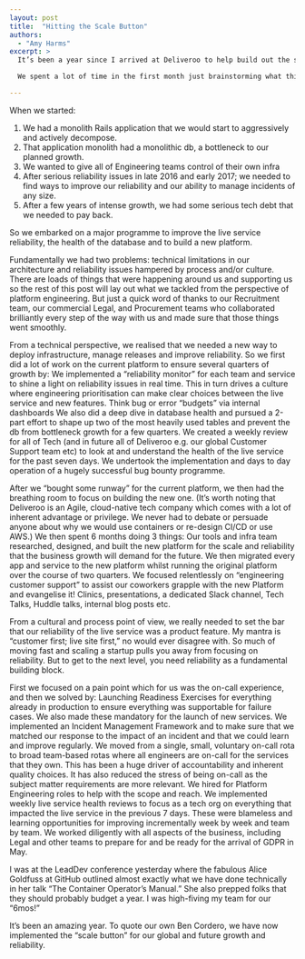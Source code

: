 ```yaml
---
layout: post
title:  "Hitting the Scale Button"
authors:
  - "Amy Harms"
excerpt: >
  It’s been a year since I arrived at Deliveroo to help build out the site reliability engineering team.

  We spent a lot of time in the first month just brainstorming what this means for Engineering at Deliveroo and then what was in scope for the backlog and then how to still deliver “all the things.”  It was a heady time (although to be fair, all the times are heady here!) as Deliveroo prepared to move from a major industry 3rd party PaaS platform and a communal Jira project called IP (for Infrastructure Projects) that was democratically worked on by any of all teams as needed and to a full time Tools and Infrastructure team that would undertake the biggest of all efforts: a completely new cloud platform owned and managed by an internal team to give the business the maximum flexibility around technology choices and delivering our growth strategy.

---
```


When we started:
1. We had a monolith Rails application that we would start to  aggressively and actively decompose.
2. That application monolith had a monolithic db, a bottleneck to our planned growth.
3. We wanted to give all of Engineering teams control of their own infra
4. After serious reliability issues in late 2016 and early 2017; we needed to find ways to improve our reliability and our ability to manage incidents of any size.
5. After a few years of intense growth, we had some serious tech debt that we needed to pay back.

So we embarked on a major programme to improve the live service reliability, the health of the database and to build a new platform.

Fundamentally we had two problems: technical limitations in our architecture and reliability issues hampered by process and/or culture. There are loads of things that were happening around us and supporting us so the rest of this post will lay out what we tackled from the perspective of platform engineering. But just a quick word of thanks to our Recruitment team, our commercial Legal, and Procurement teams who collaborated brilliantly every step of the way with us and made sure that those things went smoothly.

From a technical perspective, we realised that we needed a new way to deploy infrastructure, manage releases and improve reliability. So we first did a lot of work on the current platform to ensure several quarters of growth by:
We implemented a “reliability monitor” for each team and service to shine a light on reliability issues in real time. This in turn drives a culture where engineering prioritisation can make clear choices between the live service and new features. Think bug or error “budgets” via internal dashboards
We also did a deep dive in database health and pursued a 2-part effort to shape up two of the most heavily used tables and prevent the db from bottleneck growth for a few quarters.
We created a weekly review for all of Tech (and in future all of Deliveroo e.g. our global Customer Support team etc) to look at and understand the health of the live service for the past seven days.
We undertook the implementation and days to day operation of a hugely successful bug bounty programme.

After we “bought some runway” for the current platform, we then had the breathing room to focus on building the new one. (It’s worth noting that Deliveroo is an Agile, cloud-native tech company which comes with a lot of inherent advantage or privilege. We never had to debate or persuade anyone about why we would use containers or re-design CI/CD or use AWS.) We then spent 6 months doing 3 things:
Our tools and infra team researched, designed, and built the new platform for the scale and reliability that the business growth will demand for the future.
We then migrated every app and service to the new platform whilst running the original platform over the course of two quarters.
We focused relentlessly on “engineering customer support” to assist our coworkers grapple with the new Platform and evangelise it! Clinics, presentations, a dedicated Slack channel, Tech Talks, Huddle talks, internal blog posts etc.

From a cultural and process point of view, we really needed to set the bar that our reliability of the live service was a product feature. My mantra is “customer first; live site first,” no would ever disagree with. So much of moving fast and scaling a startup pulls you away from focusing on reliability. But to get to the next level, you need reliability as a fundamental building block.

First we focused on a pain point which for us was the on-call experience, and then we solved by:
Launching Readiness Exercises for everything already in production to ensure everything was supportable for failure cases. We also made these mandatory for the launch of new services.
We implemented an Incident Management Framework and to make sure that we matched our response to the impact of an incident and that we could learn and improve regularly.
We moved from a single, small, voluntary on-call rota to broad team-based rotas where all engineers are on-call for the services that they own. This has been a huge driver of accountability and inherent quality choices. It has also reduced the stress of being on-call as the subject matter requirements are more relevant.
We hired for Platform Engineering roles to help with the scope and reach.
We implemented weekly live service health reviews to focus as a tech org on everything that impacted the live service in the previous 7 days. These were blameless and learning opportunities for improving incrementally week by week and team by team.
We worked diligently with all aspects of the business, including Legal and other teams to prepare for and be ready for the arrival of GDPR in May.

I was at the LeadDev conference yesterday where the fabulous Alice Goldfuss at GitHub outlined almost exactly what we have done technically in her talk “The Container Operator’s Manual.” She also prepped folks that they should probably budget a year. I was high-fiving my team for our “6mos!”

It’s been an amazing year. To quote our own Ben Cordero, we have now implemented the “scale button” for our global and future growth and reliability.
